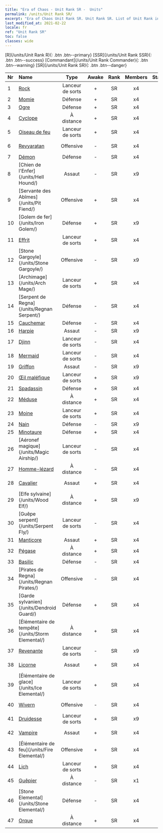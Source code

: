 ```yaml
---
title: "Era of Chaos - Unit Rank SR -  Units"
permalink: /units/Unit Rank SR/
excerpt: "Era of Chaos Unit Rank SR. Unit Rank SR. List of Unit Rank in Era of Chaos"
last_modified_at: 2021-02-22
locale: fr
ref: "Unit Rank SR"
toc: false
classes: wide
---
```

 [R](/units/Unit Rank R){: .btn .btn--primary} [SSR](/units/Unit Rank SSR){: .btn .btn--success} [Commandant](/units/Unit Rank Commander){: .btn .btn--warning} [SR](/units/Unit Rank SR){: .btn .btn--danger} 

  | Nr |         Name        |   Type   | Awake |    Rank   |   Members     |  Stars  |  Attack  |     HP    | Awaken Name  |
  |:---|:--------------------|:--------:|:-----:|:---------:|:-------------:|:-------:|:--------:|:---------:|:-------------|
  | 1 | [Rock](/units/Roc/) | Lanceur de sorts | + | SR | x4 | <i class="fas fa-star"/><i class="fas fa-star"/> | 792.0 | 4978 |  Rock foudroyant  |
  | 2 | [Momie](/units/Mummy/) | Défense | + | SR | x4 | <i class="fas fa-star"/><i class="fas fa-star"/><i class="fas fa-star"/> | 141.0 | 2691 |  Roi Momie  |
  | 3 | [Ogre](/units/Ogre/) | Défense | + | SR | x4 | <i class="fas fa-star"/><i class="fas fa-star"/> | 107.6 | 2523 |  Ogre Mage  |
  | 4 | [Cyclope](/units/Cyclops/) | À distance | + | SR | x4 | <i class="fas fa-star"/><i class="fas fa-star"/> | 678.8 | 5091 |  Roi Cyclope  |
  | 5 | [Oiseau de feu](/units/Firebird/) | Lanceur de sorts | + | SR | x4 | <i class="fas fa-star"/><i class="fas fa-star"/><i class="fas fa-star"/> | 848.5 | 4525 |  Phoenix  |
  | 6 | [Revyaratan](/units/Revyaratan/) | Offensive | - | SR | x4 | <i class="fas fa-star"/><i class="fas fa-star"/><i class="fas fa-star"/> | 1267.1 | 7128 |  Monstre marin ancestral  |
  | 7 | [Démon](/units/Demon/) | Défense | - | SR | x4 | <i class="fas fa-star"/><i class="fas fa-star"/> | 114.4 | 2489 |    |
  | 8 | [Chien de l'Enfer](/units/Hell Hound/) | Assaut | - | SR | x9 | <i class="fas fa-star"/><i class="fas fa-star"/> | 77.8 | 827 |   -   |
  | 9 | [Servante des Abîmes](/units/Pit Fiend/) | Offensive | + | SR | x4 | <i class="fas fa-star"/><i class="fas fa-star"/> | 174.9 | 1850 |  Seigneur des Abîmes  |
  | 10 | [Golem de fer](/units/Iron Golem/) | Défense | + | SR | x9 | <i class="fas fa-star"/><i class="fas fa-star"/> | 151.4 | 1850 |  Golem d'or  |
  | 11 | [Effrit](/units/Efreeti/) | Lanceur de sorts | + | SR | x4 | <i class="fas fa-star"/><i class="fas fa-star"/> | 225.4 | 1446 |  Sultan Effrit  |
  | 12 | [Stone Gargoyle](/units/Stone Gargoyle/) | Offensive | - | SR | x9 | <i class="fas fa-star"/><i class="fas fa-star"/> | 48.0 | 300 |    |
  | 13 | [Archimage](/units/Arch Mage/) | Lanceur de sorts | + | SR | x4 | <i class="fas fa-star"/><i class="fas fa-star"/> | 54.6 | 1324 |  Archimage  |
  | 14 | [Serpent de Regna](/units/Regnan Serpent/) | Défense | - | SR | x4 | <i class="fas fa-star"/><i class="fas fa-star"/><i class="fas fa-star"/> | 100.9 | 3027 |    |
  | 15 | [Cauchemar](/units/Nightmare/) | Défense | - | SR | x4 | <i class="fas fa-star"/><i class="fas fa-star"/><i class="fas fa-star"/> | 84.1 | 2691 |    |
  | 16 | [Harpie](/units/Harpy/) | Assaut | - | SR | x9 | <i class="fas fa-star"/><i class="fas fa-star"/> | 74.0 | 860 |    |
  | 17 | [Djinn](/units/Genie/) | Lanceur de sorts | - | SR | x4 | <i class="fas fa-star"/><i class="fas fa-star"/><i class="fas fa-star"/> | 102.6 | 662 |  Génie  |
  | 18 | [Mermaid](/units/Mermaid/) | Lanceur de sorts | - | SR | x4 | <i class="fas fa-star"/><i class="fas fa-star"/><i class="fas fa-star"/> | 185.0 | 1648 |   -   |
  | 19 | [Griffon](/units/Griffin/) | Assaut | - | SR | x9 | <i class="fas fa-star"/><i class="fas fa-star"/> | 151.4 | 1850 |   -   |
  | 20 | [Œil maléfique](/units/Beholder/) | Lanceur de sorts | + | SR | x9 | <i class="fas fa-star"/><i class="fas fa-star"/><i class="fas fa-star"/> | 115.8 | 744 |  Œil démoniaque  |
  | 21 | [Spadassin](/units/Swordsman/) | Défense | + | SR | x4 | <i class="fas fa-star"/><i class="fas fa-star"/> | 54.6 | 1324 |  Croisé  |
  | 22 | [Méduse](/units/Medusa/) | À distance | + | SR | x4 | <i class="fas fa-star"/><i class="fas fa-star"/><i class="fas fa-star"/> | 202.0 | 1144 |  Reine Méduse  |
  | 23 | [Moine](/units/Monk/) | Lanceur de sorts | + | SR | x4 | <i class="fas fa-star"/> | 102.6 | 662 |  Zélote  |
  | 24 | [Nain](/units/Dwarf/) | Défense | - | SR | x9 | <i class="fas fa-star"/><i class="fas fa-star"/> | 54.6 | 1324 |   -   |
  | 25 | [Minotaure](/units/Minotaur/) | Défense | + | SR | x4 | <i class="fas fa-star"/><i class="fas fa-star"/> | 108.0 | 2725 |  Roi Minotaure  |
  | 26 | [Aéronef magique](/units/Magic Airship/) | Lanceur de sorts | - | SR | x4 | <i class="fas fa-star"/><i class="fas fa-star"/><i class="fas fa-star"/> | 208.5 | 1715 |   -   |
  | 27 | [Homme-lézard](/units/Lizardman/) | À distance | - | SR | x4 | <i class="fas fa-star"/><i class="fas fa-star"/> | 174.9 | 1144 |   -   |
  | 28 | [Cavalier](/units/Cavalier/) | Assaut | + | SR | x4 | <i class="fas fa-star"/> | 79.4 | 811 |  Champion Knights  |
  | 29 | [Elfe sylvaine](/units/Wood Elf/) | À distance | + | SR | x9 | <i class="fas fa-star"/><i class="fas fa-star"/> | 92.4 | 438 |  Grand Elf  |
  | 30 | [Guêpe serpent](/units/Serpent Fly/) | Lanceur de sorts | - | SR | x4 | <i class="fas fa-star"/><i class="fas fa-star"/> | 178.3 | 1615 |    |
  | 31 | [Manticore](/units/Manticore/) | Assaut | + | SR | x4 | <i class="fas fa-star"/><i class="fas fa-star"/><i class="fas fa-star"/> | 174.9 | 1917 |  Scorpicore  |
  | 32 | [Pégase](/units/Pegasus/) | À distance | + | SR | x4 | <i class="fas fa-star"/><i class="fas fa-star"/> | 195.1 | 1144 |  Pégase d'argent  |
  | 33 | [Basilic](/units/Basilisk/) | Défense | - | SR | x4 | <i class="fas fa-star"/><i class="fas fa-star"/><i class="fas fa-star"/> | 121.1 | 2859 |   -   |
  | 34 | [Pirates de Regna](/units/Regnan Pirates/) | Offensive | - | SR | x4 | <i class="fas fa-star"/><i class="fas fa-star"/> | 99.3 | 695 |  Roi des pirates  |
  | 35 | [Garde sylvanien](/units/Dendroid Guard/) | Défense | + | SR | x4 | <i class="fas fa-star"/><i class="fas fa-star"/> | 396.0 | 10182 |  Soldat sylvanien  |
  | 36 | [Élémentaire de tempête](/units/Storm Elemental/) | À distance | + | SR | x4 | <i class="fas fa-star"/><i class="fas fa-star"/> | 99.2 | 662 |  Orage  |
  | 37 | [Revenante](/units/Wight/) | Lanceur de sorts | - | SR | x9 | <i class="fas fa-star"/><i class="fas fa-star"/> | 107.5 | 662 |  Spectre  |
  | 38 | [Licorne](/units/Unicorn/) | Assaut | + | SR | x4 | <i class="fas fa-star"/><i class="fas fa-star"/> | 151.4 | 1850 |  Licorne de guerre  |
  | 39 | [Élémentaire de glace](/units/Ice Elemental/) | Lanceur de sorts | + | SR | x4 | <i class="fas fa-star"/><i class="fas fa-star"/> | 111.0 | 744 |  Esprit de la neige silencieux  |
  | 40 | [Wivern](/units/Wyvern/) | Offensive | - | SR | x4 | <i class="fas fa-star"/><i class="fas fa-star"/><i class="fas fa-star"/> | 500.0 | 5544 |  Monarque Wivern  |
  | 41 | [Druidesse](/units/Druid/) | Lanceur de sorts | + | SR | x9 | <i class="fas fa-star"/><i class="fas fa-star"/><i class="fas fa-star"/> | 102.6 | 844 |  Archidruidesse  |
  | 42 | [Vampire](/units/Vampire/) | Assaut | + | SR | x4 | <i class="fas fa-star"/><i class="fas fa-star"/> | 74.4 | 910 |  Seigneur Vampire  |
  | 43 | [Élémentaire de feu](/units/Fire Elemental/) | Offensive | + | SR | x4 | <i class="fas fa-star"/><i class="fas fa-star"/> | 195.0 | 1682 |  Élémentaire d'énergie  |
  | 44 | [Lich](/units/Lich/) | Lanceur de sorts | + | SR | x4 | <i class="fas fa-star"/><i class="fas fa-star"/><i class="fas fa-star"/> | 228.7 | 1581 |  Grande Liche  |
  | 45 | [Guêpier](/units/Waspwort/) | À distance | - | SR | x1 | <i class="fas fa-star"/><i class="fas fa-star"/><i class="fas fa-star"/> | 950.3 | 5543 |   -   |
  | 46 | [Stone Elemental](/units/Stone Elemental/) | Défense | - | SR | x4 | <i class="fas fa-star"/><i class="fas fa-star"/><i class="fas fa-star"/> | 121.0 | 2825 |   -   |
  | 47 | [Orque](/units/Orc/) | À distance | + | SR | x4 | <i class="fas fa-star"/><i class="fas fa-star"/> | 82.7 | 662 |  Commandant Orque  |
